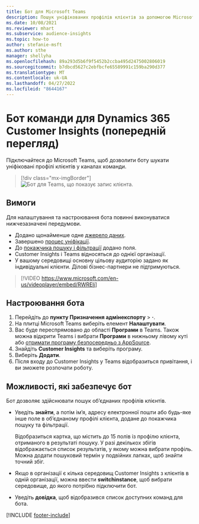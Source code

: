 ```yaml
---
title: Бот для Microsoft Teams
description: Пошук уніфікованих профілів клієнтів за допомогою Microsoft Teams з допомогою бота.
ms.date: 10/08/2021
ms.reviewer: mhart
ms.subservice: audience-insights
ms.topic: how-to
author: stefanie-msft
ms.author: sthe
manager: shellyha
ms.openlocfilehash: 89a293d5b6f9f5452b2ccba495d2475002806019
ms.sourcegitcommit: b7dbcd5627c2ebfbcfe65589991c159ba290d377
ms.translationtype: MT
ms.contentlocale: uk-UA
ms.lasthandoff: 04/27/2022
ms.locfileid: "8644167"
---
```

# <a name="teams-bot-for-dynamics-365-customer-insights-preview"></a>Бот команди для Dynamics 365 Customer Insights (попередній перегляд)

Підключайтеся до Microsoft Teams, щоб дозволити боту шукати уніфіковані профілі клієнтів у каналах команди.

> [!div class="mx-imgBorder"]
> ![Бот для Teams, що показує запис клієнта.](media/teams-bot.png "Бот для Teams, що показує запис клієнта")

## <a name="prerequisites"></a>Вимоги

Для налаштування та настроювання бота повинні виконуватися нижчезазначені передумови.

- Додано щонайменше одне [джерело даних](data-sources.md).
- Завершено [процес уніфікації](data-unification.md).
- До [покажчика пошуку і фільтрації](search-filter-index.md) додано поля.
- Customer Insights і Teams відносяться до однієї організації.
- У вашому середовищі основну цільову аудиторію задано як індивідуальні клієнти. Ділові бізнес-партнери не підтримуються.


> [!VIDEO https://www.microsoft.com/en-us/videoplayer/embed/RWRElj]

## <a name="configure-the-bot"></a>Настроювання бота

1. Перейдіть до **пункту Призначення адмінекспорту** > **·**.
1. На плитці Microsoft Teams виберіть елемент **Налаштувати**.
1. Вас буде переспрямовано до області **Програми** в Teams. Також можна відкрити Teams і вибрати **Програми** в нижньому лівому куті або [отримати програму безпосередньо з AppSource](https://go.microsoft.com/fwlink/?linkid=2124104).
1. Знайдіть **Customer Insights** та виберіть програму.
1. Виберіть **Додати**.
1. Після входу до Customer Insights у Teams відобразиться привітання, і ви зможете розпочати роботу.

## <a name="things-you-can-do-with-the-bot"></a>Можливості, які забезпечує бот

Бот дозволяє здійснювати пошук об’єднаних профілів клієнтів.

- Уведіть **знайти**, а потім ім’я, адресу електронної пошти або будь-яке інше поле в об’єднаному профілі клієнта, додане до покажчика пошуку та фільтрації.

  Відобразиться картка, що містить до 15 полів із профілю клієнта, отриманого в результаті пошуку. У разі декількох збігів відображається список результатів, у якому можна вибрати профіль. Можна додати пошуковий термін у подвійних лапках, щоб знайти точний збіг.

- Якщо в організації є кілька середовищ Customer Insights з клієнтів в одній організації, можна ввести **switchinstance**, щоб вибрати середовище, до якого потрібно підключити бот.

- Уведіть **довідка**, щоб відобразився список доступних команд для бота.  


[!INCLUDE [footer-include](includes/footer-banner.md)]